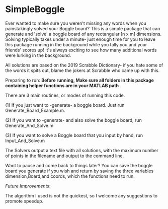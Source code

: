 # SimpleBoggle
Ever wanted to make sure you weren't missing any words when you painstakingly solved your Boggle board? This is a simple package that can generate and 'solve' a boggle board of any rectangular [n x m] dimensions. Solving typically takes under a minute- just enough time for you to leave this package running in the background while you tally you and your friends' scores up! It's always exciting to see how many additional words were lurking in the background.

All solutions are based on the 2019 Scrabble Dictionary- if you hate some of the words it spits out, blame the jokers at Scrabble who came up with this. 

Preparing to run:
**Before running, Make sure all folders in this package containing helper functions are in your MATLAB path**

There are 3 main routines, or modes of running this code. 

(1) If you just want to -generate- a boggle board. Just run Generate_Board_Example.m. 

(2) If you want to -generate- and also solve the boggle board, run Generate_And_Solve.m

(3) If you want to solve a Boggle board that you input by hand, run Input_And_Solve.m

The Solvers output a text file with all solutions, with the maximum number of points in the filename and output to the command line. 

Want to pause and come back to things later?
You can save the boggle board you generate if you wish and return by saving the three variables dimension,Board,and coords, which the functions need to run.

*Future Improvements*:

The algorithm I used is not the quickest, so I welcome any suggestions to promote speedup.
